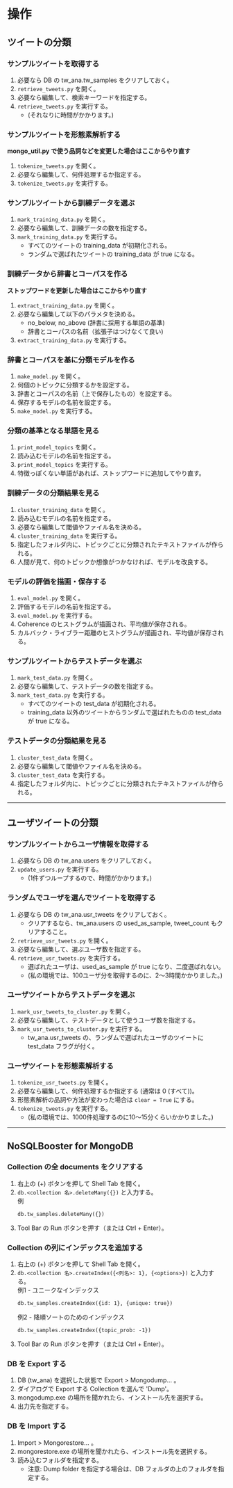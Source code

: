 # 操作

## ツイートの分類

### サンプルツイートを取得する

1. 必要なら DB の tw_ana.tw_samples をクリアしておく。
1. `retrieve_tweets.py` を開く。
1. 必要なら編集して、検索キーワードを指定する。
1. `retrieve_tweets.py` を実行する。
    - (それなりに時間がかかります。)

### サンプルツイートを形態素解析する
**mongo_util.py で使う品詞などを変更した場合はここからやり直す**

1. `tokenize_tweets.py` を開く。
1. 必要なら編集して、何件処理するか指定する。
1. `tokenize_tweets.py` を実行する。

### サンプルツイートから訓練データを選ぶ

1. `mark_training_data.py` を開く。
1. 必要なら編集して、訓練データの数を指定する。
1. `mark_training_data.py` を実行する。
    - すべてのツイートの training_data が初期化される。
    - ランダムで選ばれたツイートの training_data が true になる。

### 訓練データから辞書とコーパスを作る
**ストップワードを更新した場合はここからやり直す**

1. `extract_training_data.py` を開く。
1. 必要なら編集して以下のパラメタを決める。
    - no_below, no_above (辞書に採用する単語の基準)
    - 辞書とコーパスの名前（拡張子はつけなくて良い)
1. `extract_training_data.py` を実行する。

### 辞書とコーパスを基に分類モデルを作る

1. `make_model.py` を開く。
1. 何個のトピックに分類するかを設定する。
1. 辞書とコーパスの名前（上で保存したもの）を設定する。
1. 保存するモデルの名前を設定する。
1. `make_model.py` を実行する。

### 分類の基準となる単語を見る

1. `print_model_topics` を開く。
1. 読み込むモデルの名前を指定する。
1. `print_model_topics` を実行する。
1. 特徴っぽくない単語があれば、ストップワードに追加してやり直す。

### 訓練データの分類結果を見る

1. `cluster_training_data` を開く。
1. 読み込むモデルの名前を指定する。
1. 必要なら編集して閾値やファイル名を決める。
1. `cluster_training_data` を実行する。
1. 指定したフォルダ内に、トピックごとに分類されたテキストファイルが作られる。
1. 人間が見て、何のトピックか想像がつかなければ、モデルを改良する。

### モデルの評価を描画・保存する

1. `eval_model.py` を開く。
1. 評価するモデルの名前を指定する。
1. `eval_model.py` を実行する。
1. Coherence のヒストグラムが描画され、平均値が保存される。
1. カルバック・ライブラー距離のヒストグラムが描画され、平均値が保存される。

### サンプルツイートからテストデータを選ぶ

1. `mark_test_data.py` を開く。
1. 必要なら編集して、テストデータの数を指定する。
1. `mark_test_data.py` を実行する。
    - すべてのツイートの test_data が初期化される。
    - training_data 以外のツイートからランダムで選ばれたものの test_data が true になる。

### テストデータの分類結果を見る

1. `cluster_test_data` を開く。
1. 必要なら編集して閾値やファイル名を決める。
1. `cluster_test_data` を実行する。
1. 指定したフォルダ内に、トピックごとに分類されたテキストファイルが作られる。

---
## ユーザツイートの分類

### サンプルツイートからユーザ情報を取得する

1. 必要なら DB の tw_ana.users をクリアしておく。
1. `update_users.py` を実行する。
    - (1件ずつループするので、時間がかかります。)

### ランダムでユーザを選んでツイートを取得する

1. 必要なら DB の tw_ana.usr_tweets をクリアしておく。
    - クリアするなら、tw_ana.users の used_as_sample, tweet_count もクリアすること。
1. `retrieve_usr_tweets.py` を開く。
1. 必要なら編集して、選ぶユーザ数を指定する。
1. `retrieve_usr_tweets.py` を実行する。
    - 選ばれたユーザは、used_as_sample が true になり、二度選ばれない。
    - (私の環境では、100ユーザ分を取得するのに、2～3時間かかりました。)

### ユーザツイートからテストデータを選ぶ

1. `mark_usr_tweets_to_cluster.py` を開く。
1. 必要なら編集して、テストデータとして使うユーザ数を指定する。
1. `mark_usr_tweets_to_cluster.py` を実行する。
    - tw_ana.usr_tweets の、ランダムで選ばれたユーザのツイートに test_data フラグが付く。

### ユーザツイートを形態素解析する

1. `tokenize_usr_tweets.py` を開く。
1. 必要なら編集して、何件処理するか指定する (通常は 0 (すべて))。
1. 形態素解析の品詞や方法が変わった場合は `clear = True` にする。
1. `tokenize_tweets.py` を実行する。
    - (私の環境では、1000件処理するのに10～15分くらいかかりました。)

---
## NoSQLBooster for MongoDB

### Collection の全 documents をクリアする

1. 右上の (+) ボタンを押して Shell Tab を開く。
1. `db.<collection 名>.deleteMany({})` と入力する。  
    例
    ```
    db.tw_samples.deleteMany({})
    ```
1. Tool Bar の Run ボタンを押す（または Ctrl + Enter）。

### Collection の列にインデックスを追加する

1. 右上の (+) ボタンを押して Shell Tab を開く。
1. `db.<collection 名>.createIndex({<列名>: 1}, {<options>})` と入力する。  
    例1 - ユニークなインデックス
    ```
    db.tw_samples.createIndex({id: 1}, {unique: true})
    ```
    例2 - 降順ソートのためのインデックス
    ```
    db.tw_samples.createIndex({topic_prob: -1})
    ```
1. Tool Bar の Run ボタンを押す（または Ctrl + Enter）。

### DB を Export する

1. DB (tw_ana) を選択した状態で Export > Mongodump... 。
1. ダイアログで Export する Collection を選んで 'Dump'。
1. mongodump.exe の場所を聞かれたら、インストール先を選択する。
1. 出力先を指定する。

### DB を Import する

1. Import > Mongorestore... 。
1. mongorestore.exe の場所を聞かれたら、インストール先を選択する。
1. 読み込むフォルダを指定する。
    - 注意: Dump folder を指定する場合は、DB フォルダの上のフォルダを指定する。
